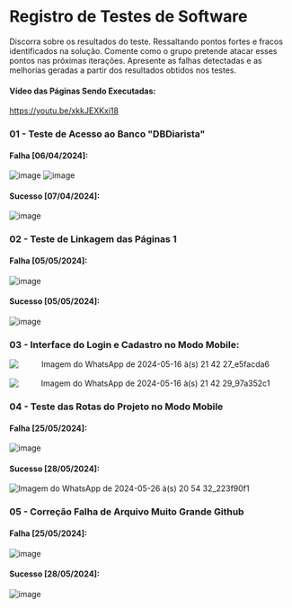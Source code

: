 # Registro de Testes de Software
Discorra sobre os resultados do teste. Ressaltando pontos fortes e fracos identificados na solução. Comente como o grupo pretende atacar esses pontos nas próximas iterações. Apresente as falhas detectadas e as melhorias geradas a partir dos resultados obtidos nos testes.

#### Vídeo das Páginas Sendo Executadas:
https://youtu.be/xkkJEXKxi18

### 01 - Teste de Acesso ao Banco "DBDiarista" 
#### Falha [06/04/2024]:
![image](https://github.com/ICEI-PUC-Minas-PMV-ADS/pmv-ads-2024-1-e4-proj-dad-t3-diarista/assets/97962041/36c6e72d-3fa9-477c-a8df-9f15041615f1)
![image](https://github.com/ICEI-PUC-Minas-PMV-ADS/pmv-ads-2024-1-e4-proj-dad-t3-diarista/assets/97962041/5e398efc-e396-4a9a-8bb2-a15db977b9be)

#### Sucesso [07/04/2024]:
![image](https://github.com/ICEI-PUC-Minas-PMV-ADS/pmv-ads-2024-1-e4-proj-dad-t3-diarista/assets/97962041/f33a84b7-c515-4f96-bc71-f11345825a35)

### 02 - Teste de Linkagem das Páginas 1
#### Falha [05/05/2024]:
![image](https://github.com/ICEI-PUC-Minas-PMV-ADS/pmv-ads-2024-1-e4-proj-dad-t3-diarista/assets/97962041/e30a4de5-e4d8-4b4d-b3f7-7c26908db1e4)

#### Sucesso [05/05/2024]:
![image](https://github.com/ICEI-PUC-Minas-PMV-ADS/pmv-ads-2024-1-e4-proj-dad-t3-diarista/assets/97962041/67c3393f-b1a6-4cce-807b-bbb1ef0088f3)

### 03 - Interface do Login e Cadastro no Modo Mobile:
<div align="center">
    <img src="https://github.com/ICEI-PUC-Minas-PMV-ADS/pmv-ads-2024-1-e4-proj-dad-t3-diarista/assets/95951195/e16585a9-7a06-4460-92ef-1c34dbd68aaa" alt="Imagem do WhatsApp de 2024-05-16 à(s) 21 42 27_e5facda6" style="display: block;">
    <br>
    <img src="https://github.com/ICEI-PUC-Minas-PMV-ADS/pmv-ads-2024-1-e4-proj-dad-t3-diarista/assets/95951195/be27736a-1e60-414b-966e-90a316f44e07" alt="Imagem do WhatsApp de 2024-05-16 à(s) 21 42 29_97a352c1" style="display: block;">
</div>

### 04 - Teste das Rotas do Projeto no Modo Mobile
#### Falha [25/05/2024]:
![image](https://github.com/ICEI-PUC-Minas-PMV-ADS/pmv-ads-2024-1-e4-proj-dad-t3-diarista/assets/97962041/4fce9872-6e61-4cbd-9250-0f67fcb4b8bf)

#### Sucesso [28/05/2024]:
![Imagem do WhatsApp de 2024-05-26 à(s) 20 54 32_223f90f1](https://github.com/ICEI-PUC-Minas-PMV-ADS/pmv-ads-2024-1-e4-proj-dad-t3-diarista/assets/97962041/0c9ff5f5-72d4-4bf3-8776-785d6cc3dc65)

### 05 - Correção Falha de Arquivo Muito Grande Github
#### Falha [25/05/2024]:
![image](https://github.com/ICEI-PUC-Minas-PMV-ADS/pmv-ads-2024-1-e4-proj-dad-t3-diarista/assets/97962041/66e1bc54-7495-4b55-9a91-c7fc20a5134e)

#### Sucesso [28/05/2024]:
![image](https://github.com/ICEI-PUC-Minas-PMV-ADS/pmv-ads-2024-1-e4-proj-dad-t3-diarista/assets/97962041/7ee5c10d-1a88-4823-9f91-769fc2860b19)



